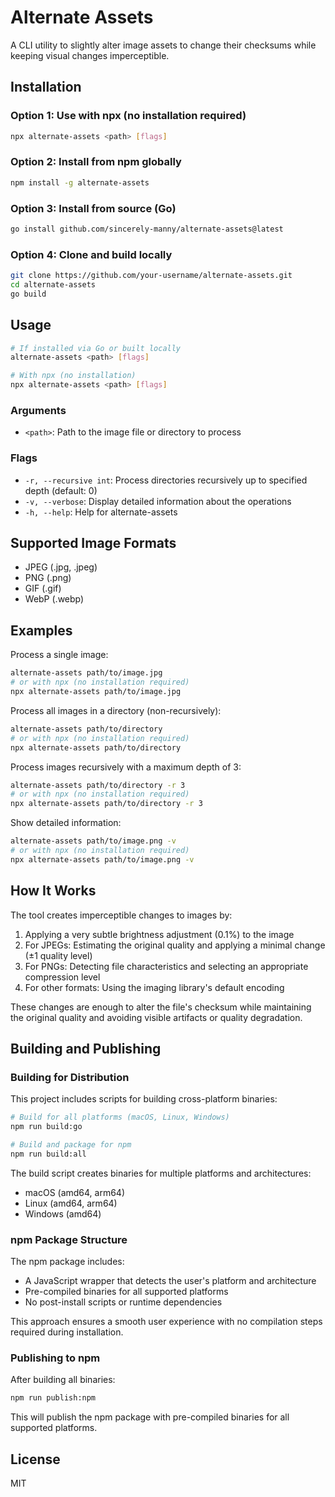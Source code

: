 # Alternate Assets

A CLI utility to slightly alter image assets to change their checksums while keeping visual changes imperceptible.

## Installation

### Option 1: Use with npx (no installation required)

```bash
npx alternate-assets <path> [flags]
```

### Option 2: Install from npm globally

```bash
npm install -g alternate-assets
```

### Option 3: Install from source (Go)

```bash
go install github.com/sincerely-manny/alternate-assets@latest
```

### Option 4: Clone and build locally

```bash
git clone https://github.com/your-username/alternate-assets.git
cd alternate-assets
go build
```

## Usage

```bash
# If installed via Go or built locally
alternate-assets <path> [flags]

# With npx (no installation)
npx alternate-assets <path> [flags]
```

### Arguments

- `<path>`: Path to the image file or directory to process

### Flags

- `-r, --recursive int`: Process directories recursively up to specified depth (default: 0)
- `-v, --verbose`: Display detailed information about the operations
- `-h, --help`: Help for alternate-assets

## Supported Image Formats

- JPEG (.jpg, .jpeg)
- PNG (.png)
- GIF (.gif)
- WebP (.webp)

## Examples

Process a single image:
```bash
alternate-assets path/to/image.jpg
# or with npx (no installation required)
npx alternate-assets path/to/image.jpg
```

Process all images in a directory (non-recursively):
```bash
alternate-assets path/to/directory
# or with npx (no installation required)
npx alternate-assets path/to/directory
```

Process images recursively with a maximum depth of 3:
```bash
alternate-assets path/to/directory -r 3
# or with npx (no installation required)
npx alternate-assets path/to/directory -r 3
```

Show detailed information:
```bash
alternate-assets path/to/image.png -v
# or with npx (no installation required)
npx alternate-assets path/to/image.png -v
```

## How It Works

The tool creates imperceptible changes to images by:

1. Applying a very subtle brightness adjustment (0.1%) to the image
2. For JPEGs: Estimating the original quality and applying a minimal change (±1 quality level)
3. For PNGs: Detecting file characteristics and selecting an appropriate compression level
4. For other formats: Using the imaging library's default encoding

These changes are enough to alter the file's checksum while maintaining the original quality and avoiding visible artifacts or quality degradation.

## Building and Publishing

### Building for Distribution

This project includes scripts for building cross-platform binaries:

```bash
# Build for all platforms (macOS, Linux, Windows)
npm run build:go

# Build and package for npm
npm run build:all
```

The build script creates binaries for multiple platforms and architectures:
- macOS (amd64, arm64)
- Linux (amd64, arm64)
- Windows (amd64)

### npm Package Structure

The npm package includes:

- A JavaScript wrapper that detects the user's platform and architecture
- Pre-compiled binaries for all supported platforms
- No post-install scripts or runtime dependencies

This approach ensures a smooth user experience with no compilation steps required during installation.

### Publishing to npm

After building all binaries:

```bash
npm run publish:npm
```

This will publish the npm package with pre-compiled binaries for all supported platforms.

## License

MIT